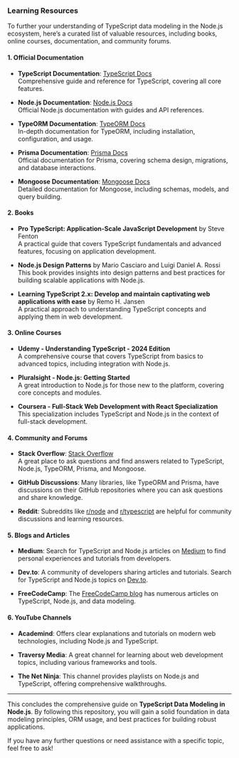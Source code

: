 ### Learning Resources

To further your understanding of TypeScript data modeling in the Node.js ecosystem, here’s a curated list of valuable resources, including books, online courses, documentation, and community forums.

#### 1. Official Documentation

- **TypeScript Documentation**: [TypeScript Docs](https://www.typescriptlang.org/docs/)  
  Comprehensive guide and reference for TypeScript, covering all core features.

- **Node.js Documentation**: [Node.js Docs](https://nodejs.org/en/docs/)  
  Official Node.js documentation with guides and API references.

- **TypeORM Documentation**: [TypeORM Docs](https://typeorm.io/#/)  
  In-depth documentation for TypeORM, including installation, configuration, and usage.

- **Prisma Documentation**: [Prisma Docs](https://www.prisma.io/docs/)  
  Official documentation for Prisma, covering schema design, migrations, and database interactions.

- **Mongoose Documentation**: [Mongoose Docs](https://mongoosejs.com/docs/)  
  Detailed documentation for Mongoose, including schemas, models, and query building.

#### 2. Books

- **Pro TypeScript: Application-Scale JavaScript Development** by Steve Fenton  
  A practical guide that covers TypeScript fundamentals and advanced features, focusing on application development.

- **Node.js Design Patterns** by Mario Casciaro and Luigi Daniel A. Rossi  
  This book provides insights into design patterns and best practices for building scalable applications with Node.js.

- **Learning TypeScript 2.x: Develop and maintain captivating web applications with ease** by Remo H. Jansen  
  A practical approach to understanding TypeScript concepts and applying them in web development.

#### 3. Online Courses

- **Udemy - Understanding TypeScript - 2024 Edition**  
  A comprehensive course that covers TypeScript from basics to advanced topics, including integration with Node.js.

- **Pluralsight - Node.js: Getting Started**  
  A great introduction to Node.js for those new to the platform, covering core concepts and modules.

- **Coursera - Full-Stack Web Development with React Specialization**  
  This specialization includes TypeScript and Node.js in the context of full-stack development.

#### 4. Community and Forums

- **Stack Overflow**: [Stack Overflow](https://stackoverflow.com/)  
  A great place to ask questions and find answers related to TypeScript, Node.js, TypeORM, Prisma, and Mongoose.

- **GitHub Discussions**: Many libraries, like TypeORM and Prisma, have discussions on their GitHub repositories where you can ask questions and share knowledge.

- **Reddit**: Subreddits like [r/node](https://www.reddit.com/r/node/) and [r/typescript](https://www.reddit.com/r/typescript/) are helpful for community discussions and learning resources.

#### 5. Blogs and Articles

- **Medium**: Search for TypeScript and Node.js articles on [Medium](https://medium.com/) to find personal experiences and tutorials from developers.

- **Dev.to**: A community of developers sharing articles and tutorials. Search for TypeScript and Node.js topics on [Dev.to](https://dev.to/).

- **FreeCodeCamp**: The [FreeCodeCamp blog](https://www.freecodecamp.org/news/) has numerous articles on TypeScript, Node.js, and data modeling.

#### 6. YouTube Channels

- **Academind**: Offers clear explanations and tutorials on modern web technologies, including Node.js and TypeScript.

- **Traversy Media**: A great channel for learning about web development topics, including various frameworks and tools.

- **The Net Ninja**: This channel provides playlists on Node.js and TypeScript, offering comprehensive walkthroughs.

---

This concludes the comprehensive guide on **TypeScript Data Modeling in Node.js**. By following this repository, you will gain a solid foundation in data modeling principles, ORM usage, and best practices for building robust applications.

If you have any further questions or need assistance with a specific topic, feel free to ask!
